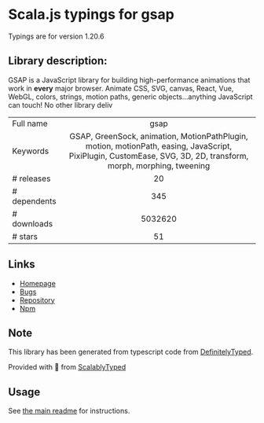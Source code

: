 
# Scala.js typings for gsap

Typings are for version 1.20.6

## Library description:
GSAP is a JavaScript library for building high-performance animations that work in **every** major browser. Animate CSS, SVG, canvas, React, Vue, WebGL, colors, strings, motion paths, generic objects...anything JavaScript can touch! No other library deliv

|                    |                 |
| ------------------ | :-------------: |
| Full name          | gsap |
| Keywords           | GSAP, GreenSock, animation, MotionPathPlugin, motion, motionPath, easing, JavaScript, PixiPlugin, CustomEase, SVG, 3D, 2D, transform, morph, morphing, tweening |
| # releases         | 20 |
| # dependents       | 345 |
| # downloads        | 5032620 |
| # stars            | 51 |

## Links
- [Homepage](https://greensock.com)
- [Bugs](https://greensock.com/forums/)
- [Repository](https://github.com/greensock/GSAP)
- [Npm](https://www.npmjs.com/package/gsap)
    


## Note
This library has been generated from typescript code from [DefinitelyTyped](https://definitelytyped.org).

Provided with :purple_heart: from [ScalablyTyped](https://github.com/oyvindberg/ScalablyTyped)

## Usage
See [the main readme](../../readme.md) for instructions.


